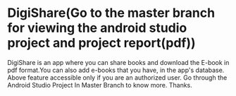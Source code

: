 # DigiShare(Go to  the master branch for viewing the android studio project and project report(pdf))
DigiShare is an app where you can share books and download the E-book in pdf format.You can also add e-books that you have, in the app's database. Above feature accessible only if you are an authorized user. Go through the Android Studio Project In Master Branch to know more. Thanks.
